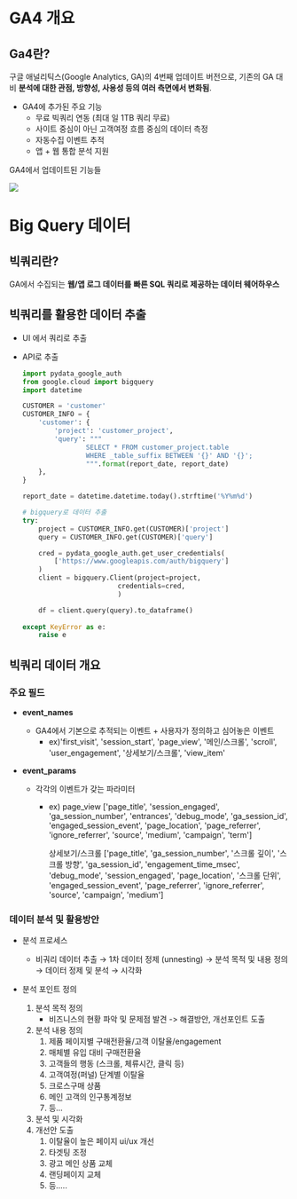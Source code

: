 # GA4 개요

## Ga4란?

구글 애널리틱스(Google Analytics, GA)의 4번째 업데이트 버전으로, 기존의 GA 대비 **분석에 대한 관점, 방향성, 사용성 등의 여러 측면에서 변화됨**. 

- GA4에 추가된 주요 기능
  - 무료 빅쿼리 연동 (최대 일 1TB 쿼리 무료)
  - 사이트 중심이 아닌 고객여정 흐름 중심의 데이터 측정
  - 자동수집 이벤트 추적
  - 앱 + 웹 통합 분석 지원



GA4에서 업데이트된 기능들

![](/Users/jeon-yujin/Downloads/image-1.png)

# Big Query 데이터

## 빅쿼리란?

GA에서 수집되는 **웹/앱 로그 데이터를** **빠른 SQL 쿼리로 제공하는 데이터 웨어하우스**

## 빅쿼리를 활용한 데이터 추출

- UI 에서 쿼리로 추출

- API로 추출

  ```python
  import pydata_google_auth
  from google.cloud import bigquery
  import datetime
  
  CUSTOMER = 'customer'
  CUSTOMER_INFO = {
      'customer': {
          'project': 'customer_project',
          'query': """
                  SELECT * FROM customer_project.table
                  WHERE _table_suffix BETWEEN '{}' AND '{}';
                  """.format(report_date, report_date)
      },
  }
  
  report_date = datetime.datetime.today().strftime('%Y%m%d')
  
  # bigquery로 데이터 추출
  try:
      project = CUSTOMER_INFO.get(CUSTOMER)['project']
      query = CUSTOMER_INFO.get(CUSTOMER)['query']
  
      cred = pydata_google_auth.get_user_credentials(
          ['https://www.googleapis.com/auth/bigquery']
      )
      client = bigquery.Client(project=project, 
                          credentials=cred,
                          )
  
      df = client.query(query).to_dataframe()
      
  except KeyError as e:
      raise e
  ```



## 빅쿼리 데이터 개요 

### 주요 필드

- **event_names**

  - GA4에서 기본으로 추적되는 이벤트 + 사용자가 정의하고 심어놓은 이벤트
    - ex)'first_visit', 'session_start', 'page_view', '메인/스크롤', 'scroll', 'user_engagement', '상세보기/스크롤', 'view_item'

- **event_params**

  - 각각의 이벤트가 갖는 파라미터

    - ex) 
      page_view
      ['page_title', 'session_engaged', 'ga_session_number', 'entrances', 'debug_mode', 'ga_session_id', 'engaged_session_event', 'page_location', 'page_referrer', 'ignore_referrer', 'source', 'medium', 'campaign', 'term'] 

      상세보기/스크롤
      ['page_title', 'ga_session_number', '스크롤 깊이', '스크롤 방향', 'ga_session_id', 'engagement_time_msec', 'debug_mode', 'session_engaged', 'page_location', '스크롤 단위', 'engaged_session_event', 'page_referrer', 'ignore_referrer', 'source', 'campaign', 'medium']



### 데이터 분석 및 활용방안

- 분석 프로세스 
  - 비궈리 데이터 추출 → 1차 데이터 정제 (unnesting) → 분석 목적 및 내용 정의 → 데이터 정제 및 분석 → 시각화

- 분석 포인트 정의
  1. 분석 목적 정의 
     - 비즈니스의 현황 파악 및 문제점 발견 -> 해결방안, 개선포인트 도출
  2. 분석 내용 정의
     1. 제품 페이지별 구매전환율/고객 이탈율/engagement
     2. 매체별 유입 대비 구매전환율
     3. 고객들의 행동 (스크롤, 체류시간, 클릭 등)
     4. 고객여정(퍼널) 단계별 이탈율
     5. 크로스구매 상품
     6. 메인 고객의 인구통계정보
     7. 등...
  3. 분석 및 시각화
  4. 개선안 도출
     1. 이탈율이 높은 페이지 ui/ux 개선
     2. 타겟팅 조정
     3. 광고 메인 상품 교체
     4. 랜딩페이지 교체
     5. 등.....

